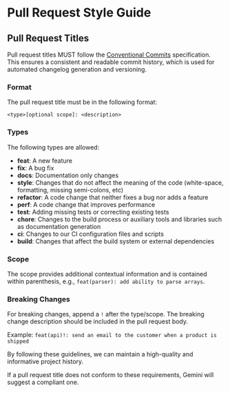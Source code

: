 # Pull Request Style Guide

## Pull Request Titles

Pull request titles MUST follow the [Conventional Commits](https://www.conventionalcommits.org/en/v1.0.0/) specification. This ensures a consistent and readable commit history, which is used for automated changelog generation and versioning.

### Format

The pull request title must be in the following format:

```
<type>[optional scope]: <description>
```

### Types

The following types are allowed:

- **feat**: A new feature
- **fix**: A bug fix
- **docs**: Documentation only changes
- **style**: Changes that do not affect the meaning of the code (white-space, formatting, missing semi-colons, etc)
- **refactor**: A code change that neither fixes a bug nor adds a feature
- **perf**: A code change that improves performance
- **test**: Adding missing tests or correcting existing tests
- **chore**: Changes to the build process or auxiliary tools and libraries such as documentation generation
- **ci**: Changes to our CI configuration files and scripts
- **build**: Changes that affect the build system or external dependencies

### Scope

The scope provides additional contextual information and is contained within parenthesis, e.g., `feat(parser): add ability to parse arrays`.

### Breaking Changes

For breaking changes, append a `!` after the type/scope. The breaking change description should be included in the pull request body.

Example: `feat(api)!: send an email to the customer when a product is shipped`

By following these guidelines, we can maintain a high-quality and informative project history.

If a pull request title does not conform to these requirements, Gemini will suggest a compliant one.
